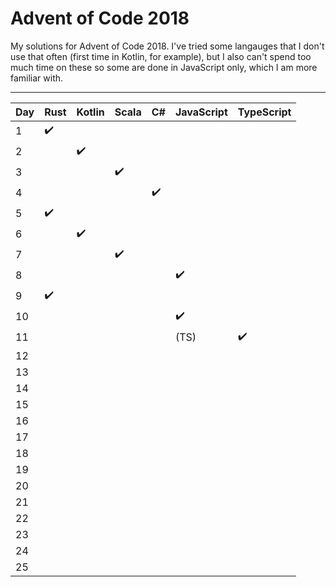 # Advent of Code 2018
My solutions for Advent of Code 2018. I've tried some langauges that I don't use that often (first time in Kotlin, for example), but I also can't spend too much time on these so some are done in JavaScript only, which I am more familiar with.
****
| Day | Rust | Kotlin | Scala | C#  | JavaScript| TypeScript |
| --- | ---- | ------ | ----- | --- | --------- | ---------- |
| 1   |  ✔️   |        |       |     |           |            |
| 2   |      |   ✔️    |       |     |           |            |
| 3   |      |        |  ✔️    |     |           |            |
| 4   |      |        |       |  ✔️  |           |            |
| 5   |  ✔️   |        |       |     |           |            |
| 6   |      |    ✔️   |       |     |           |            |
| 7   |      |        |   ✔️   |     |           |            |
| 8   |      |        |       |     |     ✔️     |            |
| 9   |  ✔️   |        |       |     |           |            |
| 10  |      |        |       |     |     ✔️     |            |
| 11  |      |        |       |     |    (TS)   |     ✔️      |
| 12  |      |        |       |     |           |            |
| 13  |      |        |       |     |           |            |
| 14  |      |        |       |     |           |            |
| 15  |      |        |       |     |           |            |
| 16  |      |        |       |     |           |            |
| 17  |      |        |       |     |           |            |
| 18  |      |        |       |     |           |            |
| 19  |      |        |       |     |           |            |
| 20  |      |        |       |     |           |            |
| 21  |      |        |       |     |           |            |
| 22  |      |        |       |     |           |            |****
| 23  |      |        |       |     |           |            |
| 24  |      |        |       |     |           |            |
| 25  |      |        |       |     |           |            |